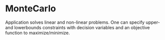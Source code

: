 # MonteCarlo

Application solves linear and non-linear problems. 
One can specify upper- and lowerbounds constraints with decision variables and an objective function to maximize/minimize.
